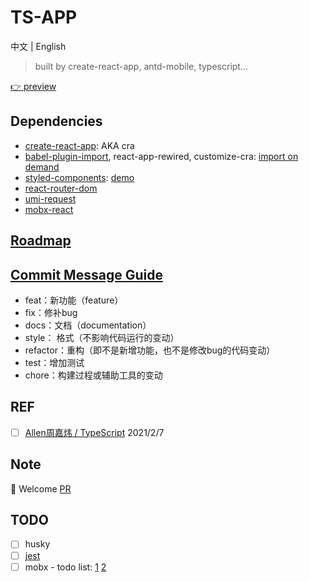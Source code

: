 # TS-APP

中文 | English

> built by create-react-app, antd-mobile, typescript...

[👉 preview](https://xzl-org.github.io/ts-app)

## Dependencies

- [create-react-app](https://create-react-app.dev/): AKA cra
- [babel-plugin-import](https://www.npmjs.com/package/babel-plugin-import), react-app-rewired, customize-cra: [import on demand](https://mobile.ant.design/docs/react/use-with-create-react-app-cn#%E6%8C%89%E9%9C%80%E5%8A%A0%E8%BD%BD)
- [styled-components](https://styled-components.com/docs/basics#getting-started): [demo](https://www.joshwcomeau.com/css/styled-components/)
- [react-router-dom](https://reactrouter.com/web/guides/quick-start)
- [umi-request](https://github.com/umijs/umi-request)
- [mobx-react](https://github.com/mobxjs/mobx-react)

## [Roadmap](https://github.com/xzl-org/ts-app/projects/1)

## [Commit Message Guide](http://www.ruanyifeng.com/blog/2016/01/commit_message_change_log.html)

- feat：新功能（feature）
- fix：修补bug
- docs：文档（documentation）
- style： 格式（不影响代码运行的变动）
- refactor：重构（即不是新增功能，也不是修改bug的代码变动）
- test：增加测试
- chore：构建过程或辅助工具的变动

## REF
- [ ] [Allen周嘉炜 / TypeScript](https://www.yuque.com/allenzhoujiawei/sqqldb) 2021/2/7

## Note

:handshake: Welcome [PR](https://github.com/xzl-org/ts-app/pulls)

## TODO

- [ ] husky
- [ ] [jest](https://www.youtube.com/watch?v=hOg40xBA_xk&list=PL_Ykv8s0HisuwMWMc-CvfDOFQVTRBoR--&index=6)
- [ ] mobx - todo list: [1](https://segmentfault.com/a/1190000015387255) [2](https://zhuanlan.zhihu.com/p/88374561)
